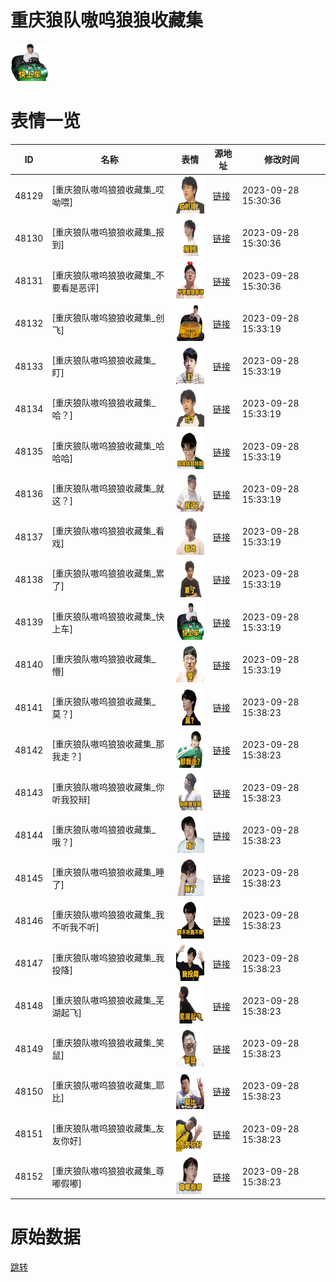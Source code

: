 # 重庆狼队嗷呜狼狼收藏集

<img src="./cover.png" height="60" alt="cover" />

# 表情一览

|ID|名称|表情|源地址|修改时间|
|----|----|----|----|----|
|48129|[重庆狼队嗷呜狼狼收藏集_哎呦喂]|<img src="./pic/048129_%5B重庆狼队嗷呜狼狼收藏集_哎呦喂%5D.png" height="60" alt="哎呦喂"/>|[链接](https://i0.hdslb.com/bfs/emote/e78f4438f36590296e7e2718cee8fb20b39f1d64.png)|2023-09-28 15:30:36|
|48130|[重庆狼队嗷呜狼狼收藏集_报到]|<img src="./pic/048130_%5B重庆狼队嗷呜狼狼收藏集_报到%5D.png" height="60" alt="报到"/>|[链接](https://i0.hdslb.com/bfs/emote/8254b3731c2653d2e7427380cd07a51bf98b5b58.png)|2023-09-28 15:30:36|
|48131|[重庆狼队嗷呜狼狼收藏集_不要看是恶评]|<img src="./pic/048131_%5B重庆狼队嗷呜狼狼收藏集_不要看是恶评%5D.png" height="60" alt="不要看是恶评"/>|[链接](https://i0.hdslb.com/bfs/emote/434d3b4251d45d6bddbc6e5e8fc0511ada980753.png)|2023-09-28 15:30:36|
|48132|[重庆狼队嗷呜狼狼收藏集_创飞]|<img src="./pic/048132_%5B重庆狼队嗷呜狼狼收藏集_创飞%5D.png" height="60" alt="创飞"/>|[链接](https://i0.hdslb.com/bfs/emote/8220d84c6b379bcb00d414a21274e69c5f5c23ea.png)|2023-09-28 15:33:19|
|48133|[重庆狼队嗷呜狼狼收藏集_盯]|<img src="./pic/048133_%5B重庆狼队嗷呜狼狼收藏集_盯%5D.png" height="60" alt="盯"/>|[链接](https://i0.hdslb.com/bfs/emote/fabb7f9b5361ad017b3762aa052fb93ed652d3ed.png)|2023-09-28 15:33:19|
|48134|[重庆狼队嗷呜狼狼收藏集_哈？]|<img src="./pic/048134_%5B重庆狼队嗷呜狼狼收藏集_哈？%5D.png" height="60" alt="哈？"/>|[链接](https://i0.hdslb.com/bfs/emote/4fbb12be92cdb351f67e17100556ffae11112a41.png)|2023-09-28 15:33:19|
|48135|[重庆狼队嗷呜狼狼收藏集_哈哈哈]|<img src="./pic/048135_%5B重庆狼队嗷呜狼狼收藏集_哈哈哈%5D.png" height="60" alt="哈哈哈"/>|[链接](https://i0.hdslb.com/bfs/emote/2bd7461b88cb39debaa3cc3704e6b5247c65b3ad.png)|2023-09-28 15:33:19|
|48136|[重庆狼队嗷呜狼狼收藏集_就这？]|<img src="./pic/048136_%5B重庆狼队嗷呜狼狼收藏集_就这？%5D.png" height="60" alt="就这？"/>|[链接](https://i0.hdslb.com/bfs/emote/5a557a16105661d2a3e4a7000403a237fd077ab8.png)|2023-09-28 15:33:19|
|48137|[重庆狼队嗷呜狼狼收藏集_看戏]|<img src="./pic/048137_%5B重庆狼队嗷呜狼狼收藏集_看戏%5D.png" height="60" alt="看戏"/>|[链接](https://i0.hdslb.com/bfs/emote/d9f65651c4feab4a89684243a4ede541c4004445.png)|2023-09-28 15:33:19|
|48138|[重庆狼队嗷呜狼狼收藏集_累了]|<img src="./pic/048138_%5B重庆狼队嗷呜狼狼收藏集_累了%5D.png" height="60" alt="累了"/>|[链接](https://i0.hdslb.com/bfs/emote/e0b4295c3375de36567e5ddbbb012b6951521aaa.png)|2023-09-28 15:33:19|
|48139|[重庆狼队嗷呜狼狼收藏集_快上车]|<img src="./pic/048139_%5B重庆狼队嗷呜狼狼收藏集_快上车%5D.png" height="60" alt="快上车"/>|[链接](https://i0.hdslb.com/bfs/emote/2cc70fb7f92da1d20ad371e9fd593ca5d87698c5.png)|2023-09-28 15:33:19|
|48140|[重庆狼队嗷呜狼狼收藏集_懵]|<img src="./pic/048140_%5B重庆狼队嗷呜狼狼收藏集_懵%5D.png" height="60" alt="懵"/>|[链接](https://i0.hdslb.com/bfs/emote/9929e0156197f4c23daf729305335cad11391a4b.png)|2023-09-28 15:33:19|
|48141|[重庆狼队嗷呜狼狼收藏集_莫？]|<img src="./pic/048141_%5B重庆狼队嗷呜狼狼收藏集_莫？%5D.png" height="60" alt="莫？"/>|[链接](https://i0.hdslb.com/bfs/emote/9681e2324df21afec9ac3db591c739224494e0a4.png)|2023-09-28 15:38:23|
|48142|[重庆狼队嗷呜狼狼收藏集_那我走？]|<img src="./pic/048142_%5B重庆狼队嗷呜狼狼收藏集_那我走？%5D.png" height="60" alt="那我走？"/>|[链接](https://i0.hdslb.com/bfs/emote/08a443e9fcdd251c4ebe0c08a261a55af48844e7.png)|2023-09-28 15:38:23|
|48143|[重庆狼队嗷呜狼狼收藏集_你听我狡辩]|<img src="./pic/048143_%5B重庆狼队嗷呜狼狼收藏集_你听我狡辩%5D.png" height="60" alt="你听我狡辩"/>|[链接](https://i0.hdslb.com/bfs/emote/39b9c6a9ad5286e99bee55214bf47e03fb54a717.png)|2023-09-28 15:38:23|
|48144|[重庆狼队嗷呜狼狼收藏集_哦？]|<img src="./pic/048144_%5B重庆狼队嗷呜狼狼收藏集_哦？%5D.png" height="60" alt="哦？"/>|[链接](https://i0.hdslb.com/bfs/emote/f5ff24317d40659481cb8fd25f3c14568a896962.png)|2023-09-28 15:38:23|
|48145|[重庆狼队嗷呜狼狼收藏集_睡了]|<img src="./pic/048145_%5B重庆狼队嗷呜狼狼收藏集_睡了%5D.png" height="60" alt="睡了"/>|[链接](https://i0.hdslb.com/bfs/emote/e85983cc104abb8008191d06e01a9abd24d53da4.png)|2023-09-28 15:38:23|
|48146|[重庆狼队嗷呜狼狼收藏集_我不听我不听]|<img src="./pic/048146_%5B重庆狼队嗷呜狼狼收藏集_我不听我不听%5D.png" height="60" alt="我不听我不听"/>|[链接](https://i0.hdslb.com/bfs/emote/6e59b3d384dc59ff68e6cb5b763527de9fa91625.png)|2023-09-28 15:38:23|
|48147|[重庆狼队嗷呜狼狼收藏集_我投降]|<img src="./pic/048147_%5B重庆狼队嗷呜狼狼收藏集_我投降%5D.png" height="60" alt="我投降"/>|[链接](https://i0.hdslb.com/bfs/emote/01692605fa87ddfbc11ae8402dce02adf2186128.png)|2023-09-28 15:38:23|
|48148|[重庆狼队嗷呜狼狼收藏集_芜湖起飞]|<img src="./pic/048148_%5B重庆狼队嗷呜狼狼收藏集_芜湖起飞%5D.png" height="60" alt="芜湖起飞"/>|[链接](https://i0.hdslb.com/bfs/emote/a198213cee674483b75c555bae48bc56f07922aa.png)|2023-09-28 15:38:23|
|48149|[重庆狼队嗷呜狼狼收藏集_笑鼠]|<img src="./pic/048149_%5B重庆狼队嗷呜狼狼收藏集_笑鼠%5D.png" height="60" alt="笑鼠"/>|[链接](https://i0.hdslb.com/bfs/emote/8dda99fd9c9cb7d73a041592ec409b3df0768384.png)|2023-09-28 15:38:23|
|48150|[重庆狼队嗷呜狼狼收藏集_耶比]|<img src="./pic/048150_%5B重庆狼队嗷呜狼狼收藏集_耶比%5D.png" height="60" alt="耶比"/>|[链接](https://i0.hdslb.com/bfs/emote/164626a4d0186401588425d84dbbcad54965e928.png)|2023-09-28 15:38:23|
|48151|[重庆狼队嗷呜狼狼收藏集_友友你好]|<img src="./pic/048151_%5B重庆狼队嗷呜狼狼收藏集_友友你好%5D.png" height="60" alt="友友你好"/>|[链接](https://i0.hdslb.com/bfs/emote/759cc1aba66ca459c5654093637f039c9da0bf25.png)|2023-09-28 15:38:23|
|48152|[重庆狼队嗷呜狼狼收藏集_尊嘟假嘟]|<img src="./pic/048152_%5B重庆狼队嗷呜狼狼收藏集_尊嘟假嘟%5D.png" height="60" alt="尊嘟假嘟"/>|[链接](https://i0.hdslb.com/bfs/emote/d10e935c67a6a9e6a8a7e04fc4f91e7b0190d975.png)|2023-09-28 15:38:23|

# 原始数据

[跳转](./raw.json)

